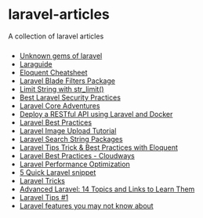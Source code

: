 # laravel-articles
A collection of laravel articles

###
- [Unknown gems of laravel](https://meramustaqbil.com/2019/03/23/20-un-known-gems-of-laravel/)
- [Laraguide](https://laraguide.surge.sh/docs/building-api/)
- [Eloquent Cheatsheet](https://hackernoon.com/eloquent-relationships-cheat-sheet-5155498c209)
- [Laravel Blade Filters Package](https://laravel-news.com/laravel-blade-filters-package)
- [Limit String with str_limit()](https://laravel-news.com/str_limit)
- [Best Laravel Security Practices](https://www.cloudways.com/blog/best-laravel-security-practices/)
- [Laravel Core Adventures](https://laravel-news.com/laravel-core-adventures)
- [Deploy a RESTful API using Laravel and Docker](https://dev.to/jfernancordova/deploy-a-restful-api-using-laravel-and-docker-31a4)
- [Laravel Best Practices](http://www.laravelbestpractices.com/)
- [Laravel Image Upload Tutorial](https://appdividend.com/2018/06/02/laravel-avatar-image-upload-tutorial-with-example/)
- [Laravel Search String Packages](https://laravel-news.com/laravel-search-string)
- [Laravel Tips Trick & Best Practices with Eloquent](https://chrisgmyr.com/2018/08/tips-tricks-and-good-practices-with-laravels-eloquent)
- [Laravel Best Practices - Cloudways](https://www.cloudways.com/blog/laravel-best-practices/)
- [Laravel Performance Optimization](https://www.cloudways.com/blog/laravel-performance-optimization/)
- [5 Quick Laravel snippet](https://dev.to/alicki/5-quick-laravel-snippets-1l8b)
- [Laravel Tricks](https://laravel-tricks.com/)
- [Advanced Laravel: 14 Topics and Links to Learn Them](https://laraveldaily.com/advanced-laravel-20-topics-and-links-to-learn-them/)
- [Laravel Tips #1](https://pgtruesdell.com/laravel-tips-1/)
- [Laravel features you may not know about](https://webdevetc.com/blog/laravel-features-you-may-not-know-about#new_tips_added_2019)
